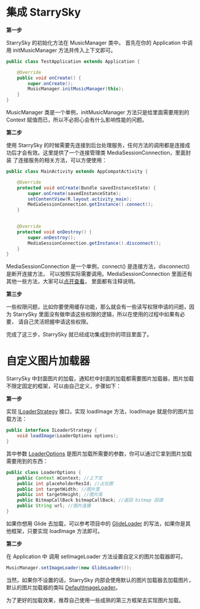 # 集成 StarrySky

**第一步**

StarrySky 的初始化方法在 MusicManager 类中。
首先在你的 Application 中调用 initMusicManager 方法并传入上下文即可。

```java
public class TestApplication extends Application {

    @Override
    public void onCreate() {
        super.onCreate();
        MusicManager.initMusicManager(this);
    }
}
```

MusicManager 类是一个单例，initMusicManager 方法只是给里面需要用到的 Context 赋值而已，所以不必担心会有什么影响性能的问题。

**第二步**

使用 StarrySky 的时候需要先连接到后台处理服务，任何方法的调用都是连接成功后才会有效。这里提供了一个连接管理类 MediaSessionConnection，里面封装
了连接服务的相关方法，可以方便使用：

```java
public class MainActivity extends AppCompatActivity {

    @Override
    protected void onCreate(Bundle savedInstanceState) {
        super.onCreate(savedInstanceState);
        setContentView(R.layout.activity_main);
        MediaSessionConnection.getInstance().connect();
    }

  
    @Override
    protected void onDestroy() {
        super.onDestroy();
        MediaSessionConnection.getInstance().disconnect();
    }
}
```

MediaSessionConnection 是一个单例，connect() 是连接方法，disconnect() 是断开连接方法，
可以按照实际需要调用。MediaSessionConnection 里面还有其他一些方法，大家可以[点开查看](https://github.com/lizixian18/MusicLibrary/blob/StarrySkyJava/starrysky/src/main/java/com/lzx/starrysky/manager/MediaSessionConnection.java)，
里面都有注释说明。

**第三步**

一些权限问题，比如你要使用缓存功能，那么就会有一些读写权限申请的问题，因为 StarrySky 里面没有做申请这些权限的逻辑，所以在使用的过程中如果有必要，
请自己灵活把握申请这些权限。


完成了这三步，StarrySky 就已经成功集成到你的项目里面了。

# 自定义图片加载器

StarrySky 中封面图片的加载，通知栏中封面的加载都需要图片加载器，图片加载不限定固定的框架，可以由自己定义，步骤如下：

**第一步**

实现 [ILoaderStrategy](https://github.com/lizixian18/MusicLibrary/blob/StarrySkyJava/starrysky/src/main/java/com/lzx/starrysky/utils/imageloader/ILoaderStrategy.java) 接口，实现 loadImage 方法，loadImage 就是你的图片加载方法：
```java
public interface ILoaderStrategy {
    void loadImage(LoaderOptions options);
}
```

其中参数 [LoaderOptions](https://github.com/lizixian18/MusicLibrary/blob/StarrySkyJava/starrysky/src/main/java/com/lzx/starrysky/utils/imageloader/LoaderOptions.java) 是图片加载所需要的参数，你可以通过它拿到图片加载需要用到的东西：

```java
public class LoaderOptions {
    public Context mContext; //上下文
    public int placeholderResId; //占位图
    public int targetWidth; //图片宽
    public int targetHeight; //图片高
    public BitmapCallBack bitmapCallBack; //返回 bitmap 回调
    public String url; //图片连接
}
```

如果你想用 Glide 去加载，可以参考项目中的 [GlideLoader](https://github.com/EspoirX/StarrySky/blob/StarrySkyJava/app/src/main/java/com/lzx/musiclib/imageloader/GlideLoader.java) 的写法，如果你是其他框架，只要实现 loadImage 方法即可。

**第二步**

在 Application 中 调用 setImageLoader 方法设置自定义的图片加载器即可。

```java
MusicManager.setImageLoader(new GlideLoader());
```

当然，如果你不设置的话，StarrySky 内部会使用默认的图片加载器去加载图片，默认的图片加载器的类叫 [DefaultImageLoader](https://github.com/lizixian18/MusicLibrary/blob/StarrySkyJava/starrysky/src/main/java/com/lzx/starrysky/utils/imageloader/DefaultImageLoader.java)。

为了更好的加载效果，推荐自己使用一些成熟的第三方框架去实现图片加载。
